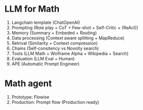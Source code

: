 # LLM for Math

1. Langchain template (ChatOpenAI)
2. Prompting (Role play + CoT + Few-shot + Self-Critic + (ReAct))
3. Memory (Summary + Embeded + Routing)
4. Data processing (Context aware splitting + MapReduce)
5. Retrival (Similarity + Context compression)
6. Chains (Self-consitency vs Novolty search)
7. Tools (LLM Math + Wolframe Alpha + Wikipedia + Search)
8. Evaluation (LLM Eval + Human)
9. APE (Automatic Prompt Engineer)

# Math agent
1. Prototype: Flowise
2. Production: Prompt flow (Production ready)
